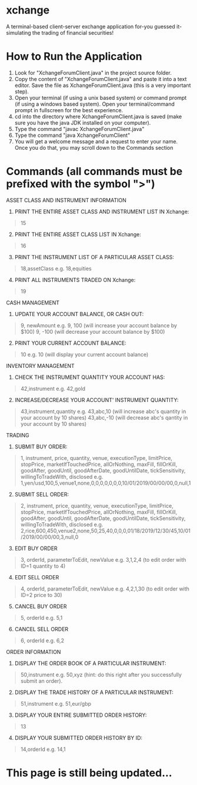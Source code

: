 # xchange
A terminal-based client-server exchange application for-you guessed it-simulating the trading of financial securities!


# How to Run the Application
1. Look for "XchangeForumClient.java" in the project source folder.
2. Copy the content of "XchangeForumClient.java" and paste it into a text editor. Save the file as XchangeForumClient.java (this is a very important step).
3. Open your terminal (if using a unix based system) or command prompt (if using a windows based system). Open your terminal/command prompt in fullscreen for the best experience.
4. cd into the directory where XchangeForumClient.java is saved (make sure you have the java JDK installed on your computer).
5. Type the command "javac XchangeForumClient.java"
6. Type the command "java XchangeForumClient"
7. You will get a welcome message and a request to enter your name. Once you do that, you may scroll down to the Commands section


# Commands (all commands must be prefixed with the symbol ">")

ASSET CLASS AND INSTRUMENT INFORMATION

1.	PRINT THE ENTIRE ASSET CLASS AND INSTRUMENT LIST IN Xchange: 
>15

2.	PRINT THE ENTIRE ASSET CLASS LIST IN Xchange: 
>16

3.	PRINT THE INSTRUMENT LIST OF A PARTICULAR ASSET CLASS:
>18,assetClass
e.g.
>18,equities

4.	PRINT ALL INSTRUMENTS TRADED ON Xchange:
>19


CASH MANAGEMENT

1.	UPDATE YOUR ACCOUNT BALANCE, OR CASH OUT: 
>9, newAmount 
e.g.
>9, 100 (will increase your account balance by $100)
>9, -100 (will decrease your account balance by $100)

2. PRINT YOUR CURRENT ACCOUNT BALANCE: 
>10 
e.g.
>10 (will display your current account balance)


INVENTORY MANAGEMENT

1.	CHECK THE INSTRUMENT QUANTITY YOUR ACCOUNT HAS: 
>42,instrument 
e.g.
>42,gold

2.	INCREASE/DECREASE YOUR ACCOUNT' INSTRUMENT QUANTITY: 
>43,instrument,quantity 
e.g.
>43,abc,10 (will increase abc's quantity in your account by 10 shares)
>43,abc,-10 (will decrease abc's qantity in your account by 10 shares)


TRADING

1.	SUBMIT BUY ORDER: 
>1, instrument, price, quantity, venue, executionType, limitPrice, stopPrice, marketIfTouchedPrice, allOrNothing, maxFill, fillOrKill, goodAfter, goodUntil, goodAfterDate, goodUntilDate, tickSensitivity, willingToTradeWith, disclosed
e.g.
>1,yen/usd,100,5,venue1,none,0,0,0,0,0,0,0,10/01/2019/00/00/00,0,null,1

2.	SUBMIT SELL ORDER:
>2, instrument, price, quantity, venue, executionType, limitPrice, stopPrice, marketIfTouchedPrice, allOrNothing, maxFill, fillOrKill, goodAfter, goodUntil, goodAfterDate, goodUntilDate, tickSensitivity, willingToTradeWith, disclosed
e.g.
>2,rice,600,450,venue2,none,50,25,40,0,0,0,01/18/2019/12/30/45,10/01/2019/00/00/00,3,null,0

3.	EDIT BUY ORDER
>3, orderId, parameterToEdit, newValue
e.g.
>3,1,2,4 (to edit order with ID=1 quantity to 4) 

4.	EDIT SELL ORDER
>4, orderId, parameterToEdit, newValue
e.g.
>4,2,1,30 (to edit order with ID=2 price to 30) 

5.	CANCEL BUY ORDER
>5, orderId
e.g.
>5,1

6.	CANCEL SELL ORDER
>6, orderId
e.g.
>6,2


ORDER INFORMATION

1.	DISPLAY THE ORDER BOOK OF A PARTICULAR INSTRUMENT:
>50,instrument
e.g.
>50,xyz (hint: do this right after you successfully submit an order).

2.	DISPLAY THE TRADE HISTORY OF A PARTICULAR INSTRUMENT:
>51,instrument
e.g.
>51,eur/gbp

3.	DISPLAY YOUR ENTIRE SUBMITTED ORDER HISTORY:
>13

4.	DISPLAY YOUR SUBMITTED ORDER HISTORY BY ID:
>14,orderId
e.g.
>14,1


# This page is still being updated...
